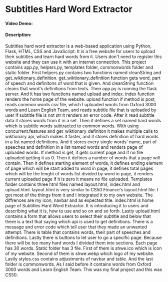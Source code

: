 # Subtitles Hard Word Extractor
#### Video Demo:  <URL HERE>
#### Description: 
Subtitles hard word extractor is a web-based application using Python, Flask, HTML, CSS and JavaScript. 
It is a free website for users to upload their subtitles and learn hard words from it. 
Users don't need to register this website and they can use it with an internet connection. 
This project contains app.py, helpers.py, templates folder, commonwords folder and static folder. 
First helpers.py contains two functions named cleanString and get_wiktionary_definition. 
get_wiktionary_definition function gets word, part of speech and definitons of word that is given. 
And cleanString function cleans that word's definitions from <span> texts. 
Then app.py is running the flask server. And it has two functions named upload and index. 
index function renders the home page of the website. upload function if method is post, 
reads common words csv file, which I uploaded words from Oxford 3000 words and Learn English Team, 
and reads subtitle file that is uploaded by user if subtitle file is not str it renders an error code. 
After it read subtitle data it stores words from it in a set. Then it defines a set named hard words 
which is subtitle words subtracted to common words. With using concurrent.features and get_wiktionary_definiton 
it makes multiple calls to wiktionary api, which makes it faster, and it stores definition of hard words in a list
named definitions. And it stores every single words' name, part of speeches and definition in a list named words 
and renders page of uploaded words. If method is get, it gets current page and if no file uploaded getting it as 0.
Then it defines a number of words that a page will contain. Then it defines starting element of words, it defines 
ending element of page which will be start added to word in page, it defines total pages which will be the lenght of
words list divided by word in page, it renders current uploaded page if it is zero it means no file uploaded. 
Templates folder contains three html files named layout.html, index.html and upload.html. layout.html is very similar
to CS50 Finance's layout.html file. I got most of the things from it and I integrated it to my own website. 
The diffrences are my icon, navbar and as expected title. index.html is home page of Subtitles Hard Word Extractor.
It is introducing it to users and describing what it is, how to use and so on and so forth. 
Lastly upload.html contains a form that allows users to select their subtitle and below that there is a text that
saying which api is used to get definitions. There is a message and error code which tell user that they made an unwanted
attempt. There is table that contains words, their part of speeches and definitions. Lastly there is buttons to let user 
to go a specific page. Because there will be too many hard words I divided them into sections. Each page has 30 words. 
Static folder has 3 file. First of them is shwe.ico which is icon of my website. Second of them is shwe.webp which logo
of my website. Lastly styles.css contains adjustments of navbar and table. And the last folder is commonwords. 
As I said before it contains words from Oxford 3000 words and Learn English Team. This was my final project and this was CS50.